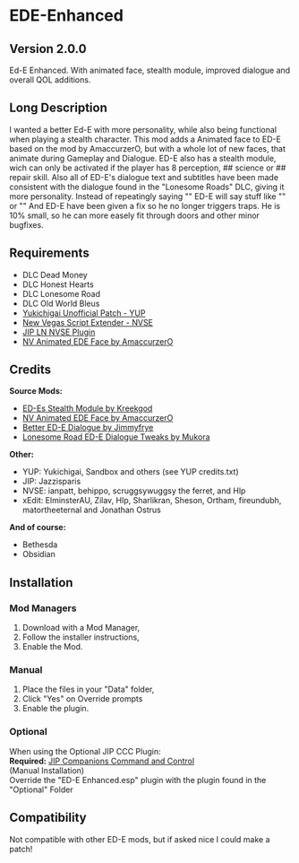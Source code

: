 # EDE-Enhanced
## Version 2.0.0
 Ed-E Enhanced. With animated face, stealth module, improved dialogue and overall QOL additions.

 ## Long Description
 I wanted a better Ed-E with more personality, while also being functional when playing a stealth character.
 This mod adds a Animated face to ED-E based on the mod by AmaccurzerO, but with a whole lot of new faces, that animate during Gameplay and Dialogue.
 ED-E also has a stealth module, wich can only be activated if the player has 8 perception, ## science or ## repair skill.
 Also all of ED-E's dialogue text and subtitles have been made consistent with the dialogue found in the "Lonesome Roads" DLC, giving it more personality.
 Instead of repeatingly saying "<Makes beeping sounds>" ED-E will say stuff like "<Happy beeping>" or "<Stealthy beeping>"
 And ED-E have been given a fix so he no longer triggers traps. He is 10% small, so he can more easely fit through doors and other minor bugfixes.

## Requirements
- DLC Dead Money
- DLC Honest Hearts
- DLC Lonesome Road
- DLC Old World Bleus
- [Yukichigai Unofficial Patch - YUP](https://www.nexusmods.com/newvegas/mods/51664)
- [New Vegas Script Extender - NVSE](http://nvse.silverlock.org/)
- [JIP LN NVSE Plugin](https://www.nexusmods.com/newvegas/mods/58277)
- [NV Animated EDE Face by AmaccurzerO](https://www.nexusmods.com/newvegas/mods/66625)

## Credits
**Source Mods:**
- [ED-Es Stealth Module by Kreekgod](https://www.nexusmods.com/newvegas/mods/51719)
- [NV Animated EDE Face by AmaccurzerO](https://www.nexusmods.com/newvegas/mods/66625)
- [Better ED-E Dialogue by Jimmyfrye](https://www.nexusmods.com/newvegas/mods/64630)
- [Lonesome Road ED-E Dialogue Tweaks by Mukora](https://www.nexusmods.com/newvegas/mods/59420)

**Other:**
- YUP: Yukichigai, Sandbox and others (see YUP credits.txt)
- JIP: Jazzisparis
- NVSE: ianpatt, behippo, scruggsywuggsy the ferret, and Hlp
- xEdit: ElminsterAU, Zilav, Hlp, Sharlikran, Sheson, Ortham, fireundubh, matortheeternal and Jonathan Ostrus

**And of course:**
- Bethesda
- Obsidian

## Installation
### Mod Managers
1. Download with a Mod Manager,
2. Follow the installer instructions,
3. Enable the Mod.
### Manual
1. Place the files in your "Data" folder,
2. Click "Yes" on Override prompts
3. Enable the plugin.

### Optional
When using the Optional JIP CCC Plugin:  
**Required:** [JIP Companions Command and Control](https://www.nexusmods.com/newvegas/mods/50468)  
(Manual Installation)  
Override the "ED-E Enhanced.esp" plugin with the plugin found in the "Optional" Folder  

## Compatibility
Not compatible with other ED-E mods, but if asked nice I could make a patch!
